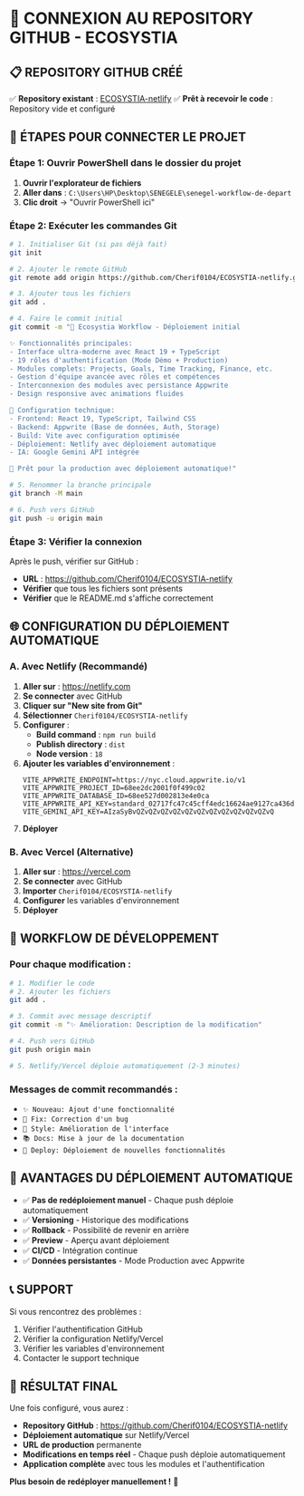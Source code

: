 # 🚀 CONNEXION AU REPOSITORY GITHUB - ECOSYSTIA

## 📋 **REPOSITORY GITHUB CRÉÉ**

✅ **Repository existant** : [ECOSYSTIA-netlify](https://github.com/Cherif0104/ECOSYSTIA-netlify.git)
✅ **Prêt à recevoir le code** : Repository vide et configuré

## 🎯 **ÉTAPES POUR CONNECTER LE PROJET**

### **Étape 1: Ouvrir PowerShell dans le dossier du projet**

1. **Ouvrir l'explorateur de fichiers**
2. **Aller dans** : `C:\Users\HP\Desktop\SENEGELE\senegel-workflow-de-depart`
3. **Clic droit** → "Ouvrir PowerShell ici"

### **Étape 2: Exécuter les commandes Git**

```bash
# 1. Initialiser Git (si pas déjà fait)
git init

# 2. Ajouter le remote GitHub
git remote add origin https://github.com/Cherif0104/ECOSYSTIA-netlify.git

# 3. Ajouter tous les fichiers
git add .

# 4. Faire le commit initial
git commit -m "🚀 Ecosystia Workflow - Déploiement initial

✨ Fonctionnalités principales:
- Interface ultra-moderne avec React 19 + TypeScript
- 19 rôles d'authentification (Mode Démo + Production)
- Modules complets: Projects, Goals, Time Tracking, Finance, etc.
- Gestion d'équipe avancée avec rôles et compétences
- Interconnexion des modules avec persistance Appwrite
- Design responsive avec animations fluides

🔧 Configuration technique:
- Frontend: React 19, TypeScript, Tailwind CSS
- Backend: Appwrite (Base de données, Auth, Storage)
- Build: Vite avec configuration optimisée
- Déploiement: Netlify avec déploiement automatique
- IA: Google Gemini API intégrée

🎯 Prêt pour la production avec déploiement automatique!"

# 5. Renommer la branche principale
git branch -M main

# 6. Push vers GitHub
git push -u origin main
```

### **Étape 3: Vérifier la connexion**

Après le push, vérifier sur GitHub :
- **URL** : https://github.com/Cherif0104/ECOSYSTIA-netlify
- **Vérifier** que tous les fichiers sont présents
- **Vérifier** que le README.md s'affiche correctement

## 🌐 **CONFIGURATION DU DÉPLOIEMENT AUTOMATIQUE**

### **A. Avec Netlify (Recommandé)**

1. **Aller sur** : https://netlify.com
2. **Se connecter** avec GitHub
3. **Cliquer sur "New site from Git"**
4. **Sélectionner** `Cherif0104/ECOSYSTIA-netlify`
5. **Configurer** :
   - **Build command** : `npm run build`
   - **Publish directory** : `dist`
   - **Node version** : `18`
6. **Ajouter les variables d'environnement** :
   ```
   VITE_APPWRITE_ENDPOINT=https://nyc.cloud.appwrite.io/v1
   VITE_APPWRITE_PROJECT_ID=68ee2dc2001f0f499c02
   VITE_APPWRITE_DATABASE_ID=68ee527d002813e4e0ca
   VITE_APPWRITE_API_KEY=standard_02717fc47c45cff4edc16624ae9127ca436dff8bd115037e795dec54eb8c50f53d989078ad57f2ca52daa41ce272dfc205bca21613f2d07c98525613e3da936d71ff2c5804b392c7c79760dcd3c8a7998c1c2078d73bd310b8dde7224c14fb802c5302625bd3a3fca79c7ca5d52b4585dcd959a9810d387a065f2e64af71df38
   VITE_GEMINI_API_KEY=AIzaSyBvQZvQZvQZvQZvQZvQZvQZvQZvQZvQZvQZvQ
   ```
7. **Déployer**

### **B. Avec Vercel (Alternative)**

1. **Aller sur** : https://vercel.com
2. **Se connecter** avec GitHub
3. **Importer** `Cherif0104/ECOSYSTIA-netlify`
4. **Configurer** les variables d'environnement
5. **Déployer**

## 🔄 **WORKFLOW DE DÉVELOPPEMENT**

### **Pour chaque modification :**

```bash
# 1. Modifier le code
# 2. Ajouter les fichiers
git add .

# 3. Commit avec message descriptif
git commit -m "✨ Amélioration: Description de la modification"

# 4. Push vers GitHub
git push origin main

# 5. Netlify/Vercel déploie automatiquement (2-3 minutes)
```

### **Messages de commit recommandés :**

- `✨ Nouveau: Ajout d'une fonctionnalité`
- `🔧 Fix: Correction d'un bug`
- `🎨 Style: Amélioration de l'interface`
- `📚 Docs: Mise à jour de la documentation`
- `🚀 Deploy: Déploiement de nouvelles fonctionnalités`

## 🎯 **AVANTAGES DU DÉPLOIEMENT AUTOMATIQUE**

- ✅ **Pas de redéploiement manuel** - Chaque push déploie automatiquement
- ✅ **Versioning** - Historique des modifications
- ✅ **Rollback** - Possibilité de revenir en arrière
- ✅ **Preview** - Aperçu avant déploiement
- ✅ **CI/CD** - Intégration continue
- ✅ **Données persistantes** - Mode Production avec Appwrite

## 📞 **SUPPORT**

Si vous rencontrez des problèmes :
1. Vérifier l'authentification GitHub
2. Vérifier la configuration Netlify/Vercel
3. Vérifier les variables d'environnement
4. Contacter le support technique

## 🎉 **RÉSULTAT FINAL**

Une fois configuré, vous aurez :
- **Repository GitHub** : https://github.com/Cherif0104/ECOSYSTIA-netlify
- **Déploiement automatique** sur Netlify/Vercel
- **URL de production** permanente
- **Modifications en temps réel** - Chaque push déploie automatiquement
- **Application complète** avec tous les modules et l'authentification

**Plus besoin de redéployer manuellement !** 🚀

